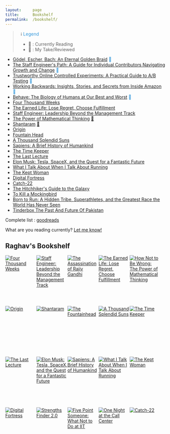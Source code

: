 ```yaml
---
layout:     page
title:      Bookshelf
permalink:  /bookshelf/
---
```


<style type="text/css">
    strong {
        color: #3498db;
        font-weight: 400;
    }
    blockquote {
        padding: 0px 23px;
    }
</style>


>  ℹ️ __Legend__
> - &#128214; : Currently Reading
> - 🔖 : My Take/Reviewed

- __[Gödel, Escher, Bach: An Eternal Golden Braid](https://www.goodreads.com/book/show/24113.G_del_Escher_Bach) &#128214;__
- __[The Staff Engineer's Path: A Guide for Individual Contributors Navigating Growth and Change](https://www.goodreads.com/book/show/61058107-the-staff-engineer-s-path) &#128214;__
- __[Trustworthy Online Controlled Experiments: A Practical Guide to A/B Testing](https://www.goodreads.com/book/show/51635906-trustworthy-online-controlled-experiments) &#128214;__
- __[Working Backwards: Insights, Stories, and Secrets from Inside Amazon](https://www.goodreads.com/book/show/53138083-working-backwards) &#128214;__
- __[Behave: The Biology of Humans at Our Best and Worst](https://www.goodreads.com/book/show/31170723-behave) &#128214;__
- [Four Thousand Weeks](https://www.goodreads.com/book/show/54785515-four-thousand-weeks)
- [The Earned Life: Lose Regret, Choose Fulfillment](https://www.goodreads.com/book/show/58735020-the-earned-life)
- [Staff Engineer: Leadership Beyond the Management Track](https://www.goodreads.com/book/show/56481725-staff-engineer)
- [The Power of Mathematical Thinking](https://www.goodreads.com/book/show/18693884-how-not-to-be-wrong) [🔖](https://medium.com/@Rghv_Bali/my-take-on-how-not-to-be-wrong-5c1a91d79abc)
- [Shantaram](https://www.goodreads.com/book/show/33600.Shantaram)  [🔖](https://medium.com/@Rghv_Bali/my-take-on-shantaram-ae02d7a6b1a3)
- [Origin](https://www.goodreads.com/book/show/32315293-origin)
- [Fountain Head](https://www.goodreads.com/book/show/2122.The_Fountainhead)
- [A Thousand Splendid Suns](https://www.goodreads.com/book/show/128029.A_Thousand_Splendid_Suns)
- [Sapiens: A Brief History of Humankind](https://www.goodreads.com/book/show/23692271-sapiens)
- [The Time Keeper](https://www.goodreads.com/book/show/13624688-the-time-keeper)
- [The Last Lecture](https://www.goodreads.com/book/show/40611510-the-last-lecture)
- [Elon Musk: Tesla, SpaceX, and the Quest for a Fantastic Future](https://www.goodreads.com/book/show/25541028-elon-musk)
- [What I Talk About When I Talk About Running](https://www.goodreads.com/book/show/4352812-what-i-talk-about-when-i-talk-about-running)
- [The Kept Woman](https://www.goodreads.com/book/show/28374062-the-kept-woman)
- [Digital Fortress](https://www.goodreads.com/book/show/11125.Digital_Fortress)
- [Catch-22](https://www.goodreads.com/book/show/168668.Catch_22)
- [The Hitchhiker's Guide to the Galaxy](https://www.goodreads.com/book/show/386162.The_Hitchhiker_s_Guide_to_the_Galaxy)
- [To Kill a Mockingbird](https://www.goodreads.com/book/show/8045416-to-kill-a-mockingbird)
- [Born to Run: A Hidden Tribe, Superathletes, and the Greatest Race the World Has Never Seen](https://www.goodreads.com/book/show/6289283-born-to-run)
- [Tinderbox The Past And Future Of Pakistan](https://www.goodreads.com/book/show/10318275-tinderbox-the-past-and-future-of-pakistan)



Complete list : [goodreads](https://www.goodreads.com/review/list/87723774-raghav-bali?ref=nav_mybooks&shelf=read&sort=date_read)

What are you reading currently? [Let me know!](https://twitter.com/rghv_bali)

<style type="text/css" media="screen">
.gr_grid_container {
    /* customize grid container div here. eg: width: 500px; */
}

.gr_grid_book_container {
    /* customize book cover container div here */
    float: left;
    width: 98px;
    height: 160px;
    padding: 0px 0px;
    overflow: hidden;
}
</style>
<div id="gr_grid_widget_1724778134">
    <!-- Show static html as a placeholder in case js is not enabled - javascript include will override this if things work -->
    <h2>
        <a style="text-decoration: none;" rel="nofollow" href="https://www.goodreads.com/review/list/87723774-raghav-bali?shelf=read&utm_medium=api&utm_source=grid_widget">Raghav's Bookshelf</a>
    </h2>
    <div class="gr_grid_container">
        <div class="gr_grid_book_container"><a title="Four Thousand Weeks" rel="nofollow" href="https://www.goodreads.com/book/show/54785515-four-thousand-weeks"><img alt="Four Thousand Weeks" border="0" src="https://i.gr-assets.com/images/S/compressed.photo.goodreads.com/books/1627425434l/54785515._SX98_.jpg" /></a></div>
        <div class="gr_grid_book_container"><a title="Staff Engineer: Leadership Beyond the Management Track" rel="nofollow" href="https://www.goodreads.com/book/show/56481725-staff-engineer"><img alt="Staff Engineer: Leadership Beyond the Management Track" border="0" src="https://i.gr-assets.com/images/S/compressed.photo.goodreads.com/books/1609348975l/56481725._SX98_.jpg" /></a></div>
        <div class="gr_grid_book_container"><a title="The Assassination of Rajiv Gandhi" rel="nofollow" href="https://www.goodreads.com/book/show/31455657-the-assassination-of-rajiv-gandhi"><img alt="The Assassination of Rajiv Gandhi" border="0" src="https://i.gr-assets.com/images/S/compressed.photo.goodreads.com/books/1471320569l/31455657._SX98_.jpg" /></a></div>
        <div class="gr_grid_book_container"><a title="The Earned Life: Lose Regret, Choose Fulfillment" rel="nofollow" href="https://www.goodreads.com/book/show/58735020-the-earned-life"><img alt="The Earned Life: Lose Regret, Choose Fulfillment" border="0" src="https://i.gr-assets.com/images/S/compressed.photo.goodreads.com/books/1636977926l/58735020._SX98_.jpg" /></a></div>
        <div class="gr_grid_book_container"><a title="How Not to Be Wrong: The Power of Mathematical Thinking" rel="nofollow" href="https://www.goodreads.com/book/show/18693884-how-not-to-be-wrong"><img alt="How Not to Be Wrong: The Power of Mathematical Thinking" border="0" src="https://i.gr-assets.com/images/S/compressed.photo.goodreads.com/books/1387726285l/18693884._SX98_.jpg" /></a></div>
        <div class="gr_grid_book_container"><a title="Origin (Robert Langdon, #5)" rel="nofollow" href="https://www.goodreads.com/book/show/32315293-origin"><img alt="Origin" border="0" src="https://i.gr-assets.com/images/S/compressed.photo.goodreads.com/books/1498794232l/32315293._SX98_.jpg" /></a></div>
        <div class="gr_grid_book_container"><a title="Shantaram" rel="nofollow" href="https://www.goodreads.com/book/show/33600.Shantaram"><img alt="Shantaram" border="0" src="https://i.gr-assets.com/images/S/compressed.photo.goodreads.com/books/1333482282l/33600._SX98_.jpg" /></a></div>
        <div class="gr_grid_book_container"><a title="The Fountainhead" rel="nofollow" href="https://www.goodreads.com/book/show/2122.The_Fountainhead"><img alt="The Fountainhead" border="0" src="https://i.gr-assets.com/images/S/compressed.photo.goodreads.com/books/1491163636l/2122._SY160_.jpg" /></a></div>
        <div class="gr_grid_book_container"><a title="A Thousand Splendid Suns" rel="nofollow" href="https://www.goodreads.com/book/show/128029.A_Thousand_Splendid_Suns"><img alt="A Thousand Splendid Suns" border="0" src="https://i.gr-assets.com/images/S/compressed.photo.goodreads.com/books/1655336738l/128029._SX98_.jpg" /></a></div>
        <div class="gr_grid_book_container"><a title="The Time Keeper" rel="nofollow" href="https://www.goodreads.com/book/show/13624688-the-time-keeper"><img alt="The Time Keeper" border="0" src="https://i.gr-assets.com/images/S/compressed.photo.goodreads.com/books/1340478576l/13624688._SX98_.jpg" /></a></div>
        <div class="gr_grid_book_container"><a title="The Last Lecture" rel="nofollow" href="https://www.goodreads.com/book/show/40611510-the-last-lecture"><img alt="The Last Lecture" border="0" src="https://i.gr-assets.com/images/S/compressed.photo.goodreads.com/books/1529682044l/40611510._SX98_.jpg" /></a></div>
        <div class="gr_grid_book_container"><a title="Elon Musk: Tesla, SpaceX, and the Quest for a Fantastic Future" rel="nofollow" href="https://www.goodreads.com/book/show/25541028-elon-musk"><img alt="Elon Musk: Tesla, SpaceX, and the Quest for a Fantastic Future" border="0" src="https://i.gr-assets.com/images/S/compressed.photo.goodreads.com/books/1518291452l/25541028._SX98_.jpg" /></a></div>
        <div class="gr_grid_book_container"><a title="Sapiens: A Brief History of Humankind" rel="nofollow" href="https://www.goodreads.com/book/show/23692271-sapiens"><img alt="Sapiens: A Brief History of Humankind" border="0" src="https://i.gr-assets.com/images/S/compressed.photo.goodreads.com/books/1703329310l/23692271._SX98_.jpg" /></a></div>
        <div class="gr_grid_book_container"><a title="What I Talk About When I Talk About Running" rel="nofollow" href="https://www.goodreads.com/book/show/4352812-what-i-talk-about-when-i-talk-about-running"><img alt="What I Talk About When I Talk About Running" border="0" src="https://i.gr-assets.com/images/S/compressed.photo.goodreads.com/books/1443687170l/4352812._SX98_.jpg" /></a></div>
        <div class="gr_grid_book_container"><a title="The Kept Woman (Will Trent, #8)" rel="nofollow" href="https://www.goodreads.com/book/show/28374062-the-kept-woman"><img alt="The Kept Woman" border="0" src="https://i.gr-assets.com/images/S/compressed.photo.goodreads.com/books/1462032117l/28374062._SX98_.jpg" /></a></div>
        <div class="gr_grid_book_container"><a title="Digital Fortress" rel="nofollow" href="https://www.goodreads.com/book/show/11125.Digital_Fortress"><img alt="Digital Fortress" border="0" src="https://i.gr-assets.com/images/S/compressed.photo.goodreads.com/books/1360095966l/11125._SX98_.jpg" /></a></div>
        <div class="gr_grid_book_container"><a title="Strengths Finder 2.0" rel="nofollow" href="https://www.goodreads.com/book/show/56454.Strengths_Finder_2_0"><img alt="Strengths Finder 2.0" border="0" src="https://i.gr-assets.com/images/S/compressed.photo.goodreads.com/books/1440946880l/56454._SX98_.jpg" /></a></div>
        <div class="gr_grid_book_container"><a title="Five Point Someone: What Not to Do at IIT" rel="nofollow" href="https://www.goodreads.com/book/show/105576.Five_Point_Someone"><img alt="Five Point Someone: What Not to Do at IIT" border="0" src="https://i.gr-assets.com/images/S/compressed.photo.goodreads.com/books/1298571209l/105576._SX98_.jpg" /></a></div>
        <div class="gr_grid_book_container"><a title="One Night at the Call Center" rel="nofollow" href="https://www.goodreads.com/book/show/105578.One_Night_at_the_Call_Center"><img alt="One Night at the Call Center" border="0" src="https://i.gr-assets.com/images/S/compressed.photo.goodreads.com/books/1320500924l/105578._SX98_.jpg" /></a></div>
        <div class="gr_grid_book_container"><a title="Catch-22" rel="nofollow" href="https://www.goodreads.com/book/show/168668.Catch_22"><img alt="Catch-22" border="0" src="https://i.gr-assets.com/images/S/compressed.photo.goodreads.com/books/1463157317l/168668._SX98_.jpg" /></a></div>
    </div>

</div>




